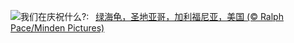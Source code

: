 ![](https://www.bing.com/th?id=OHR.EarthDayTurtle_ZH-CN4642042701_UHD.jpg&w=1000)我们在庆祝什么?:&nbsp;&ensp;[绿海龟，圣地亚哥，加利福尼亚，美国 (© Ralph Pace/Minden Pictures)](https://www.bing.com/th?id=OHR.EarthDayTurtle_ZH-CN4642042701_UHD.jpg)
<br><br/>
